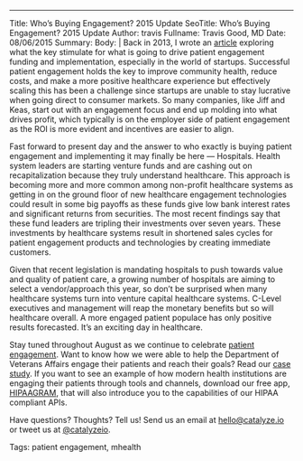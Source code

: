 ---
Title: Who’s Buying Engagement? 2015 Update
SeoTitle: Who’s Buying Engagement? 2015 Update
Author: travis
Fullname: Travis Good, MD
Date: 08/06/2015
Summary: 
Body: |
Back in 2013, I wrote an [article](http://histalkmobile.com/whos-buying-engagement/) exploring what the key stimulate for what is going to drive patient engagement funding and implementation, especially in the world of startups. Successful patient engagement holds the key to improve community health, reduce costs, and make a more positive healthcare experience but effectively scaling this has been a challenge since startups are unable to stay lucrative when going direct to consumer markets. So many companies, like Jiff and Keas, start out with an engagement focus and end up molding into what drives profit, which typically is on the employer side of patient engagement as the ROI is more evident and incentives are easier to align.

Fast forward to present day and the answer to who exactly is buying patient engagement and implementing it may finally be here — Hospitals. Health system leaders are starting venture funds and are cashing out on recapitalization because they truly understand healthcare. This approach is becoming more and more common among non-profit healthcare systems as getting in on the ground floor of new healthcare engagement technologies could result in some big payoffs as these funds give low bank interest rates and significant returns from securities. The most recent findings say that these fund leaders are tripling their investments over seven years. These investments by healthcare systems result in shortened sales cycles for patient engagement products and technologies by creating immediate customers. 

Given that recent legislation is mandating hospitals to push towards value and quality of patient care, a growing number of hospitals are aiming to select a vendor/approach this year, so don’t be surprised when many healthcare systems turn into venture capital healthcare systems. C-Level executives and management will reap the monetary benefits but so will healthcare overall. A more engaged patient populace has only positive results forecasted. It’s an exciting day in healthcare.

Stay tuned throughout August as we continue to celebrate [patient engagement](https://catalyze.io/solutions/patient-engagement). Want to know how we were able to help the Department of Veterans Affairs engage their patients and reach their goals? Read our [case study](https://catalyze.io/customers/veterans-affairs). If you want to see an example of how modern health institutions are engaging their patients through tools and channels, download our free app, [HIPAAGRAM](http://hipaagr.am/), that will also introduce you to the capabilities of our HIPAA compliant APIs.

Have questions? Thoughts? Tell us! Send us an email at [hello@catalyze.io](hello@catalyze.io) or tweet us at [@catalyzeio](https://twitter.com/catalyzeio).

Tags: patient engagement, mhealth